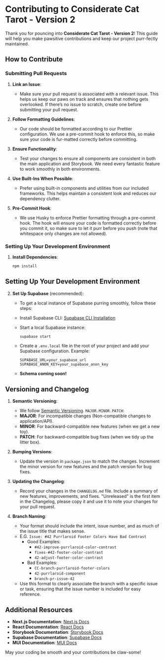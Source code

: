 # Contributing to Considerate Cat Tarot - Version 2

Thank you for pouncing into **Considerate Cat Tarot - Version 2**! This guide
will help you make pawsitive contributions and keep our project purr-fectly
maintained.

## How to Contribute

### Submitting Pull Requests

1. **Link an Issue**:

   - Make sure your pull request is associated with a relevant issue. This helps
     us keep our paws on track and ensures that nothing gets overlooked. If
     there’s no issue to scratch, create one before submitting your pull
     request.

2. **Follow Formatting Guidelines**:

   - Our code should be formatted according to our Prettier configuration. We
     use a pre-commit hook to enforce this, so make sure your code is fur-matted
     correctly before committing.

3. **Ensure Functionality**:

   - Test your changes to ensure all components are consistent in both the main
     application and Storybook. We need every fantastic feature to work smoothly
     in both environments.

4. **Use Built-Ins When Possible**:

   - Prefer using built-in components and utilities from our included
     frameworks. This helps maintain a consistent look and reduces our
     dependency clutter.

5. **Pre-Commit Hook**:
   - We use Husky to enforce Prettier formatting through a pre-commit hook. The
     hook will ensure your code is formatted correctly before you commit it, so
     make sure to let it purr before you push (note that whitespace only changes
     are not allowed).

### Setting Up Your Development Environment

1. **Install Dependencies**:
   ```bash
   npm install
   ```

## Setting Up Your Development Environment

2.  **Set Up Supabase** (recommended):

    - To get a local instance of Supabase purring smoothly, follow these steps:
    - Install Supabase CLI:
      [Supabase CLI Installation](https://supabase.com/docs/guides/cli)
    - Start a local Supabase instance:
      ```bash
      supabase start
      ```
    - Create a `.env.local` file in the root of your project and add your
      Supabase configuration. Example:

      ```dotenv
      SUPABASE_URL=your_supabase_url
      SUPABASE_ANON_KEY=your_supabase_anon_key
      ```

    - **Schema coming soon!**

## Versioning and Changelog

1.  **Semantic Versioning**:

    - We follow [Semantic Versioning](https://semver.org/). `MAJOR.MINOR.PATCH`:
    - **MAJOR**: For incompatible changes (Non-compatible changes to
      application/API).
    - **MINOR**: For backward-compatible new features (when we get a new toy).
    - **PATCH**: For backward-compatible bug fixes (when we tidy up the litter
      box).

2.  **Bumping Versions**:

    - Update the version in `package.json` to match the changes. Increment the
      minor version for new features and the patch version for bug fixes.

3.  **Updating the Changelog**:

    - Record your changes in the `CHANGELOG.md` file. Include a summary of new
      features, improvements, and fixes. "Unreleased" is the first item in the
      Changelog, please copy it and use it to note your changes for your pull
      request.

4.  **Branch Naming**:
    - Your format should include the intent, issue number, and as much of the
      issue title that makes sense.
    - E.G. `Issue: #42 Purrlaroid Footer Colors Have Bad Contrast`
      - Good Examples:
        - `#42-improve-purrlaroid-color-contrast`
        - `fixes-#42-footer-color-contrast`
        - `42-adjust-footer-color-contrast`
      - Bad Examples:
        - `CC-branch-purrlaroid-footer-colors`
        - `42-purrlaroid-component`
        - `branch-pr-issue-42`
    - Use this format to clearly associate the branch with a specific issue or
      task, ensuring that the issue number is included for easy reference.

## Additional Resources

- **Next.js Documentation**: [Next.js Docs](https://nextjs.org/docs)
- **React Documentation**: [React Docs](https://react.dev/)
- **Storybook Documentation**: [Storybook Docs](https://storybook.js.org/docs)
- **Supabase Documentation**: [Supabase Docs](https://supabase.com/docs)
- **MUI Documentation**: [MUI Docs](https://mui.com/getting-started/overview/)

May your coding be smooth and your contributions be claw-some!
